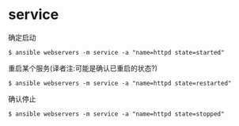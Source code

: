 # service

确定启动

```纯文本
$ ansible webservers -m service -a "name=httpd state=started"
```

重启某个服务(译者注:可能是确认已重启的状态?)

```纯文本
$ ansible webservers -m service -a "name=httpd state=restarted"
```

确认停止

```纯文本
$ ansible webservers -m service -a "name=httpd state=stopped"
```
